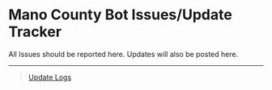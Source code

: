 # Mano County Bot Issues/Update Tracker

All Issues should be reported here. Updates will also be posted here.

---

> [Update Logs](https://github.com/TheMysticc/ManoCountyBot/wiki)
